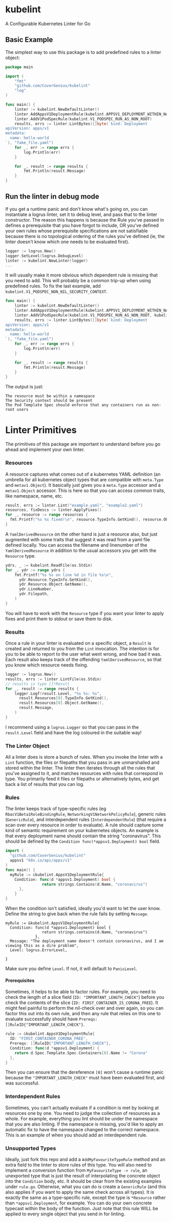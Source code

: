 # kubelint
A Configurable Kubernetes Linter for Go

## Basic Example
The simplest way to use this package is to add predefined rules to a linter object:

```go
package main

import (
    "fmt"
    "github.com/CoverGenius/kubelint"
    "log"
)

func main() {
    linter := kubelint.NewDefaultLinter()
    linter.AddAppsV1DeploymentRule(kubelint.APPSV1_DEPLOYMENT_WITHIN_NAMESPACE)
    linter.AddV1PodSpecRule(kubelint.V1_PODSPEC_RUN_AS_NON_ROOT)
    results, errs := linter.LintBytes([]byte(`kind: Deployment
apiVersion: apps/v1
metadata:
  name: hello-world
`), "fake_file.yaml")
    for _, err := range errs {
        log.Println(err)
    }   

    for _, result := range results {
        fmt.Println(result.Message)
    }   
}

```

## Run the linter in debug mode

If you get a runtime panic and don't know what's going on, you can instantiate a logrus linter, set it to debug level,
and pass that to the linter constructor. The reason this happens is because the Rule you've passed in defines a prerequisite that you have forgot to include,
OR you've defined your own rules whose prerequisite specifications are not satisfiable because there is no topological ordering of the rules you've defined (ie, the linter doesn't know which one needs to be evaluated first).

```go
logger := logrus.New()
logger.SetLevel(logrus.DebugLevel)
linter := kubelint.NewLinter(logger)
...
```
It will usually make it more obvious which dependent rule is missing that you need to add. 
This will probably be a common trip-up when using predefined rules. To fix the last example, add 
`kubelint.V1_PODSPEC_NON_NIL_SECURITY_CONTEXT`.

```go
func main() {
    linter := kubelint.NewDefaultLinter()
    linter.AddAppsV1DeploymentRule(kubelint.APPSV1_DEPLOYMENT_WITHIN_NAMESPACE)
    linter.AddV1PodSpecRule(kubelint.V1_PODSPEC_RUN_AS_NON_ROOT, kubelint.V1_PODSPEC_NON_NIL_SECURITY_CONTEXT)
    results, errs := linter.LintBytes([]byte(`kind: Deployment
apiVersion: apps/v1
metadata:
  name: hello-world
`), "fake_file.yaml")
    for _, err := range errs {
        log.Println(err)
    }   

    for _, result := range results {
        fmt.Println(result.Message)
    }   
}
```
The output is just:
```
The resource must be within a namespace
The Security context should be present
The Pod Template Spec should enforce that any containers run as non-root users
```

# Linter Primitives
The primitives of this package are important to understand before you go ahead and implement your own linter.

### Resources
A resource captures what comes out of a kubernetes YAML definition (an umbrella for all kubernetes object types that are compatible with `meta.Type` and `metav1.Object`). It basically just gives you a `meta.Type` accessor and a `metav1.Object` accessor.
This is here so that you can access common traits, like namespace, name, etc.
```go
result, errs := linter.Lint("example.yaml", "example2.yaml")
resources, fixDescs := linter.ApplyFixes()
for _, resource := range resources {
  fmt.Printf("%s %s fixed!\n", resource.TypeInfo.GetKind(), resource.Object.GetName()) 
}
```
A `YamlDerivedResource` on the other hand is just a resource also, but just augmented with some traits that suggest it was read from a yaml file defined locally.
You can access the filename and linenumber of the `YamlDerivedResource` in addition to the usual accessors you get with the `Resource` type.

```go
ydrs, _ := kubelint.ReadFile(os.Stdin)
for _, ydr := range ydrs {
    fmt.Printf("%s %s on line %d in file %s\n", 
      ydr.Resource.TypeInfo.GetKind(),
      ydr.Resource.Object.GetName(),
      ydr.LineNumber,
      ydr.Filepath,
    )
}
```
You will have to work with the `Resource` type if you want your linter to apply fixes and print them to stdout or save them to disk.

### Results

Once a rule in your linter is evaluated on a specific object, a `Result` is created and returned to you from the `Lint` invocation. The intention is for you to be able to report
to the user what went wrong, and how bad it was. Each result also keeps track of the offending `YamlDerivedResource`, so that you know which resource needs fixing.

```go
logger := logrus.New()
results, errs := linter.LintFile(os.Stdin)
// results is type []*Result
for _, result := range results {
    logger.Logf(result.Level, "%s %s: %s", 
      result.Resources[0].TypeInfo.GetKind(),
      result.Resources[0].Object.GetName(),
      result.Message,
    )
}
```
I recommend using a `logrus.Logger` so that you can pass in the `result.Level` field and have the log coloured in the suitable way!

### The Linter Object
All a linter does is store a bunch of rules. When you invoke the linter with a `Lint` function, 
the files or filepaths that you pass in are unmarshalled and stored within the linter. The linter then iterates through all the rules
that you've assigned to it, and matches resources with rules that correspond in type. You primarily feed it files or filepaths or alternatively bytes,
and get back a list of results that you can log.

### Rules
The linter keeps track of type-specific rules (eg `RbacV1Beta1RoleBindingRule`, `NetworkingV1NetworkPolicyRule`), generic rules (`GenericRule`), and interdependent rules (`InterdependentRule`) 
(that require a scan over every resource in order to evaluate). A rule should capture some kind of semantic requirement 
on your kubernetes objects. An example is that every deployment name should contain the string "coronavirus". This should be defined
by the `Condition func(*appsv1.Deployment) bool` field.

```go
import (
  "github.com/CoverGenius/kubelint"
  appsv1 "k8s.io/api/apps/v1"
)
func main() {
  myRule := &kubelint.AppsV1DeploymentRule{
    Condition: func(d *appsv1.Deployment) bool {
                return strings.Contains(d.Name, "coronavirus")
      },
    }
}
```
When the condition isn't satisfied, ideally you'd want to let the user know. Define the string to give back when the rule fails by setting `Message`.

```
myRule := &kubelint.AppsV1DeploymentRule{
  Condition: func(d *appsv1.Deployment) bool {
                return strings.contains(d.Name, "coronavirus")
             },
  Message: "The deployment name doesn't contain coronavirus, and I am viewing this as a dire problem",
  Level: logrus.ErrorLevel,
  
}
```
Make sure you define `Level`. If not, it will default to `PanicLevel`.

#### Prerequisites
Sometimes, it helps to be able to factor rules. For example, you need to check the length of a slice field (`ID: "IMPORTANT_LENGTH_CHECK"`) before you 
check the contents of the slice (`ID: FIRST_CONTAINER_IS_CORONA_FREE`). It might feel painful to perform the nil-check over and over again, so you can factor this out into its own rule, and then any rule that relies on this one to evaluate successfully should have `Prereqs: []RuleID{"IMPORTANT_LENGTH_CHECK"}`.

```go
rule := &kubelint.AppsV1DeploymentRule{
  ID: "FIRST_CONTAINER_CORONA_FREE",
  Prereqs: []RuleID{"IMPORTANT_LENGTH_CHECK"},
  Condition: func(d *appsv1.Deployment) {
    return d.Spec.Template.Spec.Containers[0].Name != "Corona"
  },
}
```
Then you can ensure that the dereference `[0]` won't cause a runtime panic because the `"IMPORTANT_LENGTH_CHECK"` must have been evaluated first, and was successful.

### Interdependent Rules
Sometimes, you can't actually evaluate if a condition is met by looking at resources one by one. You need to judge the collection of resources as a whole.
For example, everything you lint should be under the namespace that you are also linting. If the namespace is missing, you'd like to apply an automatic fix to have the namespace changed to the correct namespace.
This is an example of when you should add an interdependent rule.

### Unsupported Types
Ideally, just fork this repo and add a `AddMyFavouriteTypeRule` method and an extra field to the linter to store rules of this type.
You will also need to implement a conversion function from `MyFavouriteType -> rule`, an unexported type that is just the result of interpolating the concrete object into the `Condition` body, etc.
It should be clear from the existing examples under `rule.go`. Otherwise, what you can do is create a `GenericRule` (and this also applies if you want to apply the same check across all types).
It is exactly the same as a type-specific rule, except the type is `*Resource` rather than `*appsv1.Deployment`, for example. You can do your own concrete typecast within the body of the function. 
Just note that this rule WILL be applied to every single object that you send in for linting.





